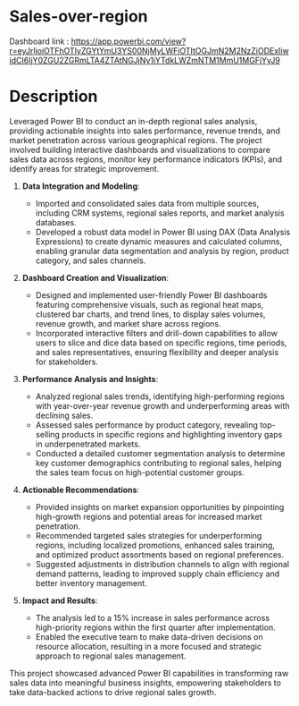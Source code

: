 # Sales-over-region

Dashboard link : https://app.powerbi.com/view?r=eyJrIjoiOTFhOTIyZGYtYmU3YS00NjMyLWFiOTItOGJmN2M2NzZiODExIiwidCI6IjY0ZGU2ZGRmLTA4ZTAtNGJjNy1iYTdkLWZmNTM1MmU1MGFjYyJ9


# Description

Leveraged Power BI to conduct an in-depth regional sales analysis, providing actionable insights into sales performance, revenue trends, and market penetration across various geographical regions. The project involved building interactive dashboards and visualizations to compare sales data across regions, monitor key performance indicators (KPIs), and identify areas for strategic improvement.

1. **Data Integration and Modeling**:  
   - Imported and consolidated sales data from multiple sources, including CRM systems, regional sales reports, and market analysis databases.
   - Developed a robust data model in Power BI using DAX (Data Analysis Expressions) to create dynamic measures and calculated columns, enabling granular data segmentation and analysis by region, product category, and sales channels.

2. **Dashboard Creation and Visualization**:  
   - Designed and implemented user-friendly Power BI dashboards featuring comprehensive visuals, such as regional heat maps, clustered bar charts, and trend lines, to display sales volumes, revenue growth, and market share across regions.
   - Incorporated interactive filters and drill-down capabilities to allow users to slice and dice data based on specific regions, time periods, and sales representatives, ensuring flexibility and deeper analysis for stakeholders.

3. **Performance Analysis and Insights**:  
   - Analyzed regional sales trends, identifying high-performing regions with year-over-year revenue growth and underperforming areas with declining sales.
   - Assessed sales performance by product category, revealing top-selling products in specific regions and highlighting inventory gaps in underpenetrated markets.
   - Conducted a detailed customer segmentation analysis to determine key customer demographics contributing to regional sales, helping the sales team focus on high-potential customer groups.

4. **Actionable Recommendations**:  
   - Provided insights on market expansion opportunities by pinpointing high-growth regions and potential areas for increased market penetration.
   - Recommended targeted sales strategies for underperforming regions, including localized promotions, enhanced sales training, and optimized product assortments based on regional preferences.
   - Suggested adjustments in distribution channels to align with regional demand patterns, leading to improved supply chain efficiency and better inventory management.

5. **Impact and Results**:  
   - The analysis led to a 15% increase in sales performance across high-priority regions within the first quarter after implementation.
   - Enabled the executive team to make data-driven decisions on resource allocation, resulting in a more focused and strategic approach to regional sales management.

This project showcased advanced Power BI capabilities in transforming raw sales data into meaningful business insights, empowering stakeholders to take data-backed actions to drive regional sales growth.

